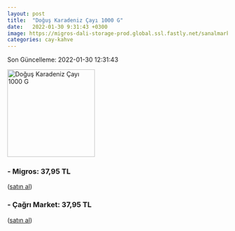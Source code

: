 ```yaml
---
layout: post
title:  "Doğuş Karadeniz Çayı 1000 G"
date:   2022-01-30 9:31:43 +0300
image: https://migros-dali-storage-prod.global.ssl.fastly.net/sanalmarket/product/03118206/03118206-d16a73-1650x1650.jpg
categories: cay-kahve
---
```


Son Güncelleme: 2022-01-30 12:31:43

<img src="https://migros-dali-storage-prod.global.ssl.fastly.net/sanalmarket/product/03118206/03118206-d16a73-1650x1650.jpg" width="200" alt="Doğuş Karadeniz Çayı 1000 G" />


### - Migros: 37,95 TL
 (<a target="_blank" href="https://www.migros.com.tr/dogus-karadeniz-cayi-1000-g-p-2f947e">satın al</a>)
### - Çağrı Market: 37,95 TL
 (<a target="_blank" href="https://www.cagri.com/dogus-karadeniz-cayi-1000-gr">satın al</a>)
